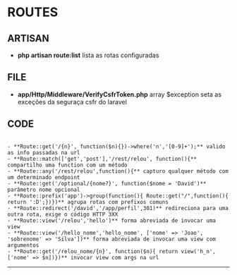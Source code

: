 # ROUTES

## ARTISAN 

- **php artisan route:list** lista as rotas configuradas

## FILE

- **app/Http/Middleware/VerifyCsfrToken.php** array $exception seta as exceções da seguraça csfr do laravel

## CODE
<code>
- **Route::get('/{n}', function($n){})->where('n','[0-9]+');** valido as info passadas na url
- **Route::match(['get','post'],'/rest/relou', function(){** compartilho uma function com um método
- **Route::any('/rest/relou',function(){** capturo qualquer método com um determinado endpoint
- **Route::get('/optional/{nome?}', function($nome = 'David')** parâmetro nome opcional
- **Route::prefix('app')->group(function(){ Route::get("/",function(){ return ':D';})})** agrupa rotas com prefixos comuns
- **Route::redirect('/david','/app/perfil',301)** redireciona para uma outra rota, exige o código HTTP 3XX
- **Route::view('/relou','hello')** forma abreviada de invocar uma view
- **Route::view('/hello_nome','hello_nome', ['nome' => 'Joao', 'sobrenome' => 'Silva'])** forma abreviada de invocar uma view com argumentos
- **Route::get('/relou_nome/{n}', function($n){ return view('h_n',['nome' => $n])})** invocar view com args na url 
</code>

<hr>
